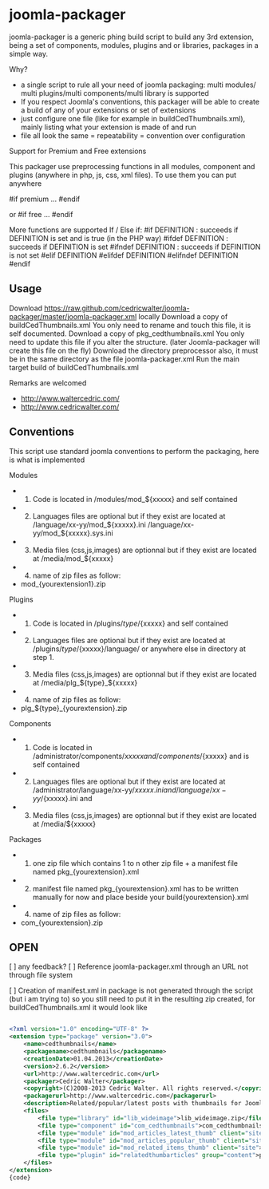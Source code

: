 joomla-packager
===============

joomla-packager is a generic phing build script to build any 3rd extension, being a set of components, modules, plugins and or libraries, packages in a simple way.

Why?
* a single script to rule all your need of joomla packaging: multi modules/ multi plugins/multi components/multi library is supported
* If you respect Joomla's conventions, this packager will be able to create a build of any of your extensions or set of extensions
* just configure one file (like for example in buildCedThumbnails.xml), mainly listing what your extension is made of and run
* file all look the same = repeatability = convention over configuration

Support for Premium and Free extensions

This packager use preprocessing functions in all modules, component and plugins (anywhere in php, js, css, xml files). To use them you can put anywhere

#if premium
...
#endif

or 
#if free
...
#endif


More functions are supported If / Else if:
#if DEFINITION : succeeds if DEFINITION is set and is true (in the PHP way)
#ifdef DEFINITION : succeeds if DEFINITION is set
#ifndef DEFINITION : succeeds if DEFINITION is not set
#elif DEFINITION
#elifdef DEFINITION
#elifndef DEFINITION
#endif


Usage
------------
Download https://raw.github.com/cedricwalter/joomla-packager/master/joomla-packager.xml locally 
Download a copy of buildCedThumbnails.xml You only need to rename and touch this file, it is self documented. 
Download a copy of pkg_cedthumbnails.xml You only need to update this file if you alter the structure. (later Joomla-packager will create this file on the fly) 
Download the directory preprocessor also, it must be in the same directory as the file joomla-packager.xml
Run the main target build of buildCedThumbnails.xml 


Remarks are welcomed
+ http://www.waltercedric.com/
+ http://www.cedricwalter.com/
 

Conventions
------------
This script use standard joomla conventions to perform the packaging, here is what is implemented

Modules
* 1. Code is located in /modules/mod_${xxxxx} and self contained
* 2. Languages files are optional but if they exist are located at /language/xx-yy/mod_${xxxxx}.ini /language/xx-yy/mod_${xxxxx}.sys.ini
* 3. Media files (css,js,images) are optionnal but if they exist are located at /media/mod_${xxxxx}
* 4. name of zip files as follow:
 * mod_{yourextension1}.zip
 
Plugins
* 1. Code is located in /plugins/${type}/${xxxxx} and self contained
* 2. Languages files are optional but if they exist are located at /plugins/${type}/${xxxxx}/language/ or anywhere else in directory at step 1.
* 3. Media files (css,js,images) are optionnal but if they exist are located at /media/plg_${type}_${xxxxx}
* 4. name of zip files as follow:
 * plg_${type}_{yourextension}.zip

Components
* 1. Code is located in /administrator/components/${xxxxx} and /components/${xxxxx} and is self contained 
* 2. Languages files are optional but if they exist are located at /administrator/language/xx-yy/${xxxxx}.ini and /language/xx-yy/${xxxxx}.ini and 
* 3. Media files (css,js,images) are optionnal but if they exist are located at /media/${xxxxx}

Packages
* 1. one zip file which contains 1 to n other zip file +  a manifest file named pkg_{yourextension}.xml
* 2. manifest file named pkg_{yourextension}.xml has to be written manually for now and place beside your build{yourextension}.xml
* 4. name of zip files as follow:
 * com_{yourextension}.zip 

OPEN
------------

[ ] any feedback?
[ ] Reference joomla-packager.xml through an URL not through file system

[ ] Creation of manifest.xml in package is not generated through the script (but i am trying to)
so you still need to put it in the resulting zip created, for buildCedThumbnails.xml it would look like

```xml

<?xml version="1.0" encoding="UTF-8" ?>
<extension type="package" version="3.0">
    <name>cedthumbnails</name>
    <packagename>cedthumbnails</packagename>
    <creationDate>01.04.2013</creationDate>
    <version>2.6.2</version>
    <url>http://www.waltercedric.com</url>
    <packager>Cedric Walter</packager>
    <copyright>(C)2008-2013 Cedric Walter. All rights reserved.</copyright>
    <packagerurl>http://www.waltercedric.com</packagerurl>
    <description>Related/popular/latest posts with thumbnails for Joomla. Use the library WideImage for PHP. 3 modules and 1 plugin Extensions.</description>
    <files>
        <file type="library" id="lib_wideimage">lib_wideimage.zip</file>
        <file type="component" id="com_cedthumbnails">com_cedthumbnails.zip</file>
        <file type="module" id="mod_articles_latest_thumb" client="site">mod_articles_latest_thumb.zip</file>
        <file type="module" id="mod_articles_popular_thumb" client="site">mod_articles_popular_thumb.zip</file>
        <file type="module" id="mod_related_items_thumb" client="site">mod_related_items_thumb.zip</file>
        <file type="plugin" id="relatedthumbarticles" group="content">plg_content_relatedthumbitems.zip</file>
    </files>
</extension>
{code}
```

